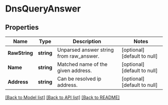 # DnsQueryAnswer

## Properties
Name | Type | Description | Notes
------------ | ------------- | ------------- | -------------
**RawString** | **string** | Unparsed answer string from raw_answer.  | [optional] [default to null]
**Name** | **string** | Matched name of the given address.  | [optional] [default to null]
**Address** | **string** | Can be resolved ip address.  | [optional] [default to null]

[[Back to Model list]](../README.md#documentation-for-models) [[Back to API list]](../README.md#documentation-for-api-endpoints) [[Back to README]](../README.md)

